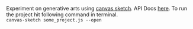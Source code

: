 Experiment on generative arts using [canvas sketch](https://github.com/mattdesl/canvas-sketch). API Docs [here](https://github.com/mattdesl/canvas-sketch/blob/master/docs/api.md). To run the project hit following command in terminal. <br/> ```canvas-sketch some_project.js --open``` 
